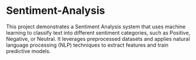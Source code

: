# Sentiment-Analysis
This project demonstrates a Sentiment Analysis system that uses machine learning to classify text into different sentiment categories, such as Positive, Negative, or Neutral. It leverages preprocessed datasets and applies natural language processing (NLP) techniques to extract features and train predictive models.
